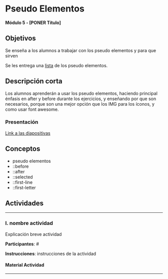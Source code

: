 # Pseudo Elementos

**Módulo 5 - [PONER Título]**

## Objetivos

Se enseña a los alumnos a trabajar con los pseudo elementos y para que sirven

Se les entrega una [lista](https://docs.google.com/document/d/1D-cgDCsMNr329Ssurg4aM4ROU7gFQG2ALx5skuGodyw/edit?usp=sharing) de los pseudo elementos.

## Descripción corta

Los alumnos aprenderán a usar los pseudo elementos, haciendo principal énfasis en after y before durante los ejercicios, y enseñando por que son necesarios, porque son una mejor opción que los IMG para los íconos, y como usar font awesome.

### Presentación

[Link a las diapositivas]()

## Conceptos

- pseudo elementos
- ::before
- ::after
- ::selected
- ::first-line
- ::first-letter

## Actividades

---

### I. nombre actividad

Explicación breve actividad

**Participantes**: #

**Instrucciones**: instrucciones de la actividad

#### Material Actividad

---
